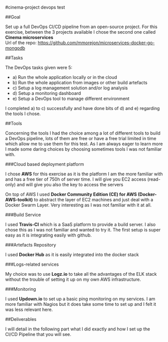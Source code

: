 #cinema-project devops test

##Goal

Set up a full DevOps CI/CD pipeline from an open-source project.
For this exercise, between the 3 projects available I chose the second one called <br> **Cinema microservices** <br>
Url of the repo: <https://github.com/mmorejon/microservices-docker-go-mongodb>

##Tasks

The DevOps tasks given were 5:

* a) Run the whole application locally or in the cloud
* b) Run the whole application from images or other build artefacts
* c) Setup a log management solution and/or log analysis
* d) Setup a monitoring dashboard
* e) Setup a DevOps tool to manage different environment

I completed a) to c) successfully and have done bits of d) and e) regarding the tools I chose.
 
##Tools
 
Concerning the tools I had the choice among a lot of different tools to build a DevOps pipeline, lots of them are free or have a free trial limited in time which allow me to use them for this test.
As I am always eager to learn more I made some daring choices by choosing sometimes tools I was not familiar with.

###Cloud based deployment platform

I chose **AWS** for this exercise as it is the platform I am the more familiar with and has a free tier of 750h of server time.
I will give you EC2 access (read-only) and will give you also the key to access the servers

On top of AWS I used **Docker Community Edition (CE) for AWS (Docker-AWS-toolkit)** to abstract the layer of EC2 machines and just deal with a Docker Swarm Layer. Very interesting as I was not familiar with it at all.

###Build Service

I used **Travis-CI** which is a SaaS platform to provide a build server. I also chose this as I was not familiar and wanted to try it. The first setup is super easy as it is integrating easily with github.

###Artefacts Repository

I used **Docker Hub** as it is easily integrated into the docker stack
 
###Logs-related services

My choice was to use **Logz.io** to take all the advantages of the ELK stack without the trouble of setting it up on my own AWS infrastructure.

###Monitoring

I used **Updown.io** to set up a basic ping monitoring on my services. I am more familiar with Nagios but it does take some time to set up and I felt it was less relevant here.

##Deliverables

I will detail in the following part what I did exactly and how I set up the CI/CD Pipeline that you will see.